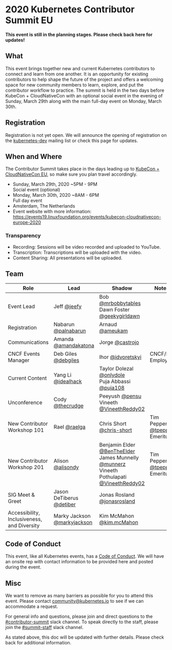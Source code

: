 # 2020 Kubernetes Contributor Summit EU

**This event is still in the planning stages. Please check back here for updates!**

## What

This event brings together new and current Kubernetes contributors to connect and learn from one another. 
It is an opportunity for existing contributors to help shape the future of the project and offers a welcoming 
space for new community members to learn, explore, and put the contributor workflow to practice. The summit 
is held in the two days before KubeCon + CloudNativeCon with an optional social event in the evening of 
Sunday, March 29th along with the main full-day event on Monday, March 30th.

## Registration

Registration is not yet open. We will announce the opening of registration on the 
[kubernetes-dev](https://groups.google.com/forum/#!forum/kubernetes-dev) mailing list or check this page for updates.

## When and Where

The Contributor Summit takes place in the days leading up to 
[KubeCon + CloudNativeCon EU](https://events19.linuxfoundation.org/events/kubecon-cloudnativecon-europe-2020), 
so make sure you plan travel accordingly.

- Sunday, March 29th, 2020 ~5PM - 9PM  
  Social event (optional)
- Monday, March 30th, 2020 ~8AM - 6PM   
  Full day event
- Amsterdam, The Netherlands
- Event website with more information:   
  https://events19.linuxfoundation.org/events/kubecon-cloudnativecon-europe-2020

### Transparency

- Recording: Sessions will be video recorded and uploaded to YouTube.
- Transcription: Transcriptions will be uploaded with the video.
- Content Sharing: All presentations will be uploaded.

## Team

| Role | Lead | Shadow | Notes |
|---|---|---|---|
| Event Lead | Jeff [@jeefy](https://github.com/jeefy) | Bob [@mrbobbytables](https://github.com/mrbobbytables) <br /> Dawn Foster [@geekygirldawn](https://github.com/geekygirldawn) | |
| Registration | Nabarun [@palnabarun](https://github.com/palnabarun) | Arnaud [@ameukam](https://github.com/ameukam) | |
| Communications | Amanda [@amandakatona](https://github.com/amandakatona) | Jorge [@castrojo](https://github.com/castrojo) | |
| CNCF Events Manager | Deb Giles [@debgiles](https://github.com/debgiles) | Ihor [@idvoretskyi](https://github.com/idvoretskyi) | CNCF/LF Employee |
| Current Content | Yang Li [@idealhack](https://github.com/idealhack) | Taylor Dolezal [@onlydole](https://github.com/onlydole) <br /> Puja Abbassi [@puja108](https://github.com/puja108) | |
| Unconference | Cody [@thecrudge](https://github.com/thecrudge) | Peeyush [@pensu](https://github.com/pensu) <br /> Vineeth [@VineethReddy02](https://github.com/VineethReddy02) | |
| New Contributor Workshop 101 | Rael [@raelga](https://github.com/raelga) | Chris Short [@chris-short](https://github.com/chris-short) | Tim Pepper [@tpepper](https://github.com/tpepper) Emeritus |
| New Contributor Workshop 201 | Alison [@alisondy](https://github.com/alisondy) | Benjamin Elder [@BenTheElder](https://github.com/BenTheElder) <br /> James Munnelly [@munnerz](https://github.com/munnerz) <br /> Vineeth Pothulapati [@VineethReddy02](https://github.com/VineethReddy02) | Tim Pepper [@tpepper](https://github.com/tpepper) Emeritus |
| SIG Meet & Greet | Jason DeTiberus [@detiber](https://github.com/detiber) | Jonas Rosland [@jonasrosland](https://github.com/jonasrosland) | |
| Accessibility, Inclusiveness, and Diversity | Marky Jackson [@markyjackson](https://github.com/markyjackson-taulia) | Kim McMahon [@kim.mcMahon](https://github.com/KimMcMahon) | |

## Code of Conduct

This event, like all Kubernetes events, has a [Code of Conduct](/code-of-conduct.md). We will have an onsite rep with contact information to be provided here and posted during the event.

## Misc

We want to remove as many barriers as possible for you to attend this event. Please contact community@kubernetes.io to see if we can accommodate a request.

For general info and questions, please join and direct questions to the [#contributor-summit](https://kubernetes.slack.com/messages/C7J893413/) slack channel. To speak directly to the staff, please join the [#summit-staff](https://kubernetes.slack.com/messages/CEMM39SKG/) slack channel.

As stated above, this doc will be updated with further details. Please check back for additional information.
